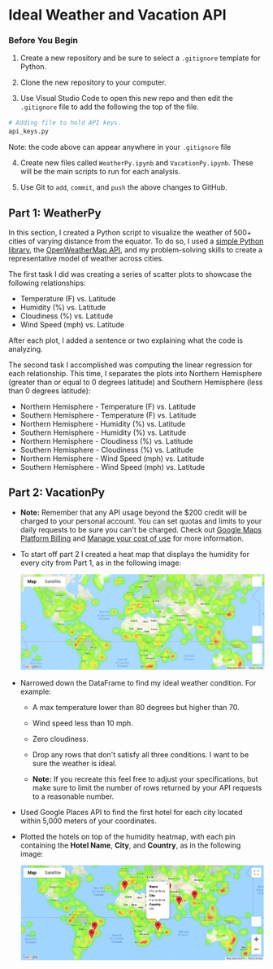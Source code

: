 # Ideal Weather and Vacation API

### Before You Begin

1. Create a new repository and be sure to select a `.gitignore` template for Python.

2. Clone the new repository to your computer.

3. Use Visual Studio Code to open this new repo and then edit the `.gitignore` file to add the following the top of the file. 

```python
# Adding file to hold API keys. 
api_keys.py
```

Note: the code above can appear anywhere in your `.gitignore` file

4. Create new files called `WeatherPy.ipynb` and `VacationPy.ipynb`. These will be the main scripts to run for each analysis.

5. Use Git to `add`, `commit`, and `push` the above changes to GitHub.

## Part 1: WeatherPy

In this section, I created a Python script to visualize the weather of 500+ cities of varying distance from the equator. To do so, I used a [simple Python library](https://pypi.python.org/pypi/citipy), the [OpenWeatherMap API](https://openweathermap.org/api), and my problem-solving skills to create a representative model of weather across cities.

The first task I did was creating a series of scatter plots to showcase the following relationships:

* Temperature (F) vs. Latitude
* Humidity (%) vs. Latitude
* Cloudiness (%) vs. Latitude
* Wind Speed (mph) vs. Latitude

After each plot, I added a sentence or two explaining what the code is analyzing.

The second task I accomplished was computing the linear regression for each relationship. This time, I separates the plots into Northern Hemisphere (greater than or equal to 0 degrees latitude) and Southern Hemisphere (less than 0 degrees latitude):

* Northern Hemisphere - Temperature (F) vs. Latitude
* Southern Hemisphere - Temperature (F) vs. Latitude
* Northern Hemisphere - Humidity (%) vs. Latitude
* Southern Hemisphere - Humidity (%) vs. Latitude
* Northern Hemisphere - Cloudiness (%) vs. Latitude
* Southern Hemisphere - Cloudiness (%) vs. Latitude
* Northern Hemisphere - Wind Speed (mph) vs. Latitude
* Southern Hemisphere - Wind Speed (mph) vs. Latitude

## Part 2: VacationPy

* **Note:** Remember that any API usage beyond the $200 credit will be charged to your personal account. You can set quotas and limits to your daily requests to be sure you can't be charged. Check out [Google Maps Platform Billing](https://developers.google.com/maps/billing/gmp-billing#monitor-and-restrict-consumption) and [Manage your cost of use](https://developers.google.com/maps/documentation/javascript/usage-and-billing#set-caps) for more information.

* To start off part 2 I created a heat map that displays the humidity for every city from Part 1, as in the following image:

  ![heatmap](Weather-Vacation/Images/heatmap.png)

* Narrowed down the DataFrame to find my ideal weather condition. For example:

  * A max temperature lower than 80 degrees but higher than 70.

  * Wind speed less than 10 mph.

  * Zero cloudiness.

  * Drop any rows that don't satisfy all three conditions. I want to be sure the weather is ideal.

  * **Note:** If you recreate this feel free to adjust your specifications, but make sure to limit the number of rows returned by your API requests to a reasonable number.

* Used Google Places API to find the first hotel for each city located within 5,000 meters of your coordinates.

* Plotted the hotels on top of the humidity heatmap, with each pin containing the **Hotel Name**, **City**, and **Country**, as in the following image:

  ![hotel map](Weather-Vacation/Images/hotel_map.png)
